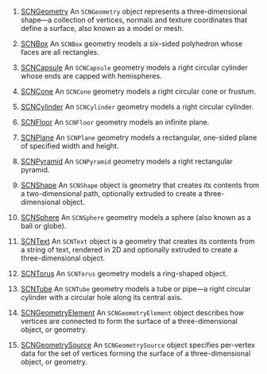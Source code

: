 1. [SCNGeometry](../SCNGeometry_Class/index.html#//apple_ref/occ/cl/SCNGeometry) An <code class="code-voice">SCNGeometry</code> object represents a three-dimensional shape—a collection of vertices, normals and texture coordinates that define a surface, also known as a model or mesh.
1. [SCNBox](../SCNBox_Class/index.html#//apple_ref/occ/cl/SCNBox) An <code class="code-voice">SCNBox</code> geometry models a six-sided polyhedron whose faces are all rectangles.
1. [SCNCapsule](../SCNCapsule_Class/index.html#//apple_ref/occ/cl/SCNCapsule) An <code class="code-voice">SCNCapsule</code> geometry models a right circular cylinder whose ends are capped with hemispheres.
1. [SCNCone](../SCNCone_Class/index.html#//apple_ref/occ/cl/SCNCone) An <code class="code-voice">SCNCone</code> geometry models a right circular cone or frustum.
1. [SCNCylinder](../SCNCylinder_Class/index.html#//apple_ref/occ/cl/SCNCylinder) An <code class="code-voice">SCNCylinder</code> geometry models a right circular cylinder.
1. [SCNFloor](../SCNFloor_Class/index.html#//apple_ref/occ/cl/SCNFloor) An <code class="code-voice">SCNFloor</code> geometry models an infinite plane.
1. [SCNPlane](../SCNPlane_Class/index.html#//apple_ref/occ/cl/SCNPlane) An <code class="code-voice">SCNPlane</code> geometry models a rectangular, one-sided plane of specified width and height.
1. [SCNPyramid](../SCNPyramid_Class/index.html#//apple_ref/occ/cl/SCNPyramid) An <code class="code-voice">SCNPyramid</code> geometry models a right rectangular pyramid.
1. [SCNShape](../SCNShape_Class/index.html#//apple_ref/occ/cl/SCNShape) An <code class="code-voice">SCNShape</code> object is geometry that creates its contents from a two-dimensional path, optionally extruded to create a three-dimensional object.
1. [SCNSphere](../SCNSphere_Class/index.html#//apple_ref/occ/cl/SCNSphere) An <code class="code-voice">SCNSphere</code> geometry models a sphere (also known as a ball or globe).
1. [SCNText](../SCNText_Class/index.html#//apple_ref/occ/cl/SCNText) An <code class="code-voice">SCNText</code> object is a geometry that creates its contents from a string of text, rendered in 2D and optionally extruded to create a three-dimensional object.
1. [SCNTorus](../SCNTorus_Class/index.html#//apple_ref/occ/cl/SCNTorus) An <code class="code-voice">SCNTorus</code> geometry models a ring-shaped object.
1. [SCNTube](../SCNTube_Class/index.html#//apple_ref/occ/cl/SCNTube) An <code class="code-voice">SCNTube</code> geometry models a tube or pipe—a right circular cylinder with a circular hole along its central axis.

1. [SCNGeometryElement](../SCNGeometryElement_Class/index.html#//apple_ref/occ/cl/SCNGeometryElement) An <code class="code-voice">SCNGeometryElement</code> object describes how vertices are connected to form the surface of a three-dimensional object, or geometry.
1. [SCNGeometrySource](../SCNGeometrySource_Class/index.html#//apple_ref/occ/cl/SCNGeometrySource) An <code class="code-voice">SCNGeometrySource</code> object specifies per-vertex data for the set of vertices forming the surface of a three-dimensional object, or geometry.
